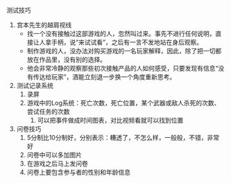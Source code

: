 测试技巧
1. 宫本先生的越肩视线
	- 找一个没有接触过这部游戏的人，忽然叫过来。事先不进行任何说明，直接让人拿手柄，说“来试试看”，之后有一言不发地站在身后观察。
	- 制作游戏的人，没办法对购买游戏的一名玩家解释，因此，除了把一切都放在作品里，没有别的选择。
	- 他会非常冷静的观察那些初次接触产品的人如何感受，只要发现有信息“没有传达给玩家”，酒能立刻退一步换一个角度重新思考。
2. 测试记录系统
	1. 录屏
	2. 游戏中的Log系统：死亡次数，死亡位置，某个武器或敌人杀死的次数、尝试任务的次数 
		1. 可以把事件做成时间图表，对比视频看就可以找到位置
3. 问卷技巧
	1. 5分制比10分制好，分别表示：糟透了，不怎么样，一般般，不错，非常好
	2. 问卷中可以多加图片
	3. 在游戏之后马上发问卷
	4. 问卷上要包含参与者的性别和年龄信息
